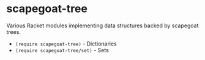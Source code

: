 scapegoat-tree
==============


Various Racket modules implementing data structures backed by scapegoat trees.

* `(require scapegoat-tree)` - Dictionaries
* `(require scapegoat-tree/set)` - Sets
